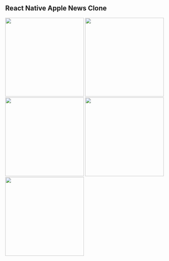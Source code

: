 ## React Native Apple News Clone

<img src="https://github.com/user-attachments/assets/bc49320e-6fc8-43f1-903f-032ad9d24a10" width="250" />
<img src="https://github.com/user-attachments/assets/7f104a80-0b0e-4c39-b268-412f2a5f9b04" width="250" />
<img src="https://github.com/user-attachments/assets/30cbd5a8-f194-49b1-96d5-949abe121d76" width="250" />
<img src="https://github.com/user-attachments/assets/dde5fe70-a391-46d3-bb35-24ba3a81809b" width="250" />
<img src="https://github.com/user-attachments/assets/f7da41da-7175-4a99-9aca-339f9eb19992" width="250" />

